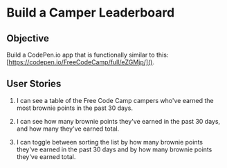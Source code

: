 # Build a Camper Leaderboard

## Objective

Build a CodePen.io app that is functionally similar to this: [https://codepen.io/FreeCodeCamp/full/eZGMjp/]().

## User Stories

1. I can see a table of the Free Code Camp campers who've earned the most brownie points in the past 30 days.

1. I can see how many brownie points they've earned in the past 30 days, and how many they've earned total.

1. I can toggle between sorting the list by how many brownie points they've earned in the past 30 days and by how many brownie points they've earned total.